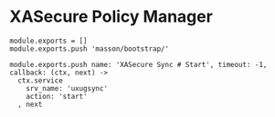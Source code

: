 

# XASecure Policy Manager

    module.exports = []
    module.exports.push 'masson/bootstrap/'

    module.exports.push name: 'XASecure Sync # Start', timeout: -1, callback: (ctx, next) ->
      ctx.service
        srv_name: 'uxugsync'
        action: 'start'
      , next
      

